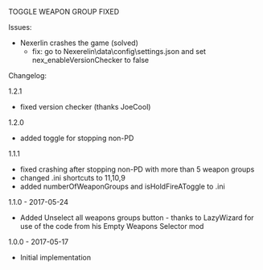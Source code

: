 TOGGLE WEAPON GROUP FIXED

Issues: 
- Nexerlin crashes the game (solved)
	- fix: go to Nexerelin\data\config\settings.json and set nex_enableVersionChecker to false

Changelog:

1.2.1
- fixed version checker (thanks JoeCool)

1.2.0
- added toggle for stopping non-PD

1.1.1
- fixed crashing after stopping non-PD with more than 5 weapon groups
- changed .ini shortcuts to 11,10,9
- added numberOfWeaponGroups and isHoldFireAToggle to .ini

1.1.0 - 2017-05-24
- Added Unselect all weapons groups button - thanks to LazyWizard for use of the code from his Empty Weapons Selector mod

1.0.0 - 2017-05-17
- Initial implementation
